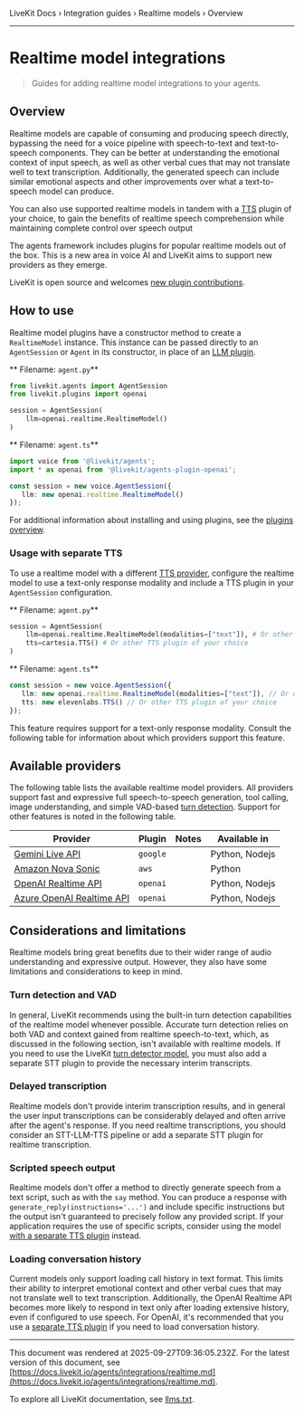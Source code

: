 LiveKit Docs › Integration guides › Realtime models › Overview

---

# Realtime model integrations

> Guides for adding realtime model integrations to your agents.

## Overview

Realtime models are capable of consuming and producing speech directly, bypassing the need for a voice pipeline with speech-to-text and text-to-speech components. They can be better at understanding the emotional context of input speech, as well as other verbal cues that may not translate well to text transcription. Additionally, the generated speech can include similar emotional aspects and other improvements over what a text-to-speech model can produce.

You can also use supported realtime models in tandem with a [TTS](https://docs.livekit.io/agents/integrations/tts.md) plugin of your choice, to gain the benefits of realtime speech comprehension while maintaining complete control over speech output

The agents framework includes plugins for popular realtime models out of the box. This is a new area in voice AI and LiveKit aims to support new providers as they emerge.

LiveKit is open source and welcomes [new plugin contributions](https://docs.livekit.io/agents/integrations.md#contribute).

## How to use

Realtime model plugins have a constructor method to create a `RealtimeModel` instance. This instance can be passed directly to an `AgentSession` or `Agent` in its constructor, in place of an [LLM plugin](https://docs.livekit.io/agents/integrations/llm.md).

** Filename: `agent.py`**

```python
from livekit.agents import AgentSession
from livekit.plugins import openai

session = AgentSession(
    llm=openai.realtime.RealtimeModel()
)

```

** Filename: `agent.ts`**

```typescript
import voice from '@livekit/agents';
import * as openai from '@livekit/agents-plugin-openai';

const session = new voice.AgentSession({
   llm: new openai.realtime.RealtimeModel()
});

```

For additional information about installing and using plugins, see the [plugins overview](https://docs.livekit.io/agents/integrations.md#install).

### Usage with separate TTS

To use a realtime model with a different [TTS provider](https://docs.livekit.io/agents/integrations/tts.md), configure the realtime model to use a text-only response modality and include a TTS plugin in your `AgentSession` configuration.

** Filename: `agent.py`**

```python
session = AgentSession(
    llm=openai.realtime.RealtimeModel(modalities=["text"]), # Or other realtime model plugin
    tts=cartesia.TTS() # Or other TTS plugin of your choice
)

```

** Filename: `agent.ts`**

```typescript
const session = new voice.AgentSession({
   llm: new openai.realtime.RealtimeModel(modalities=["text"]), // Or other realtime model plugin
   tts: new elevenlabs.TTS() // Or other TTS plugin of your choice
});

```

This feature requires support for a text-only response modality. Consult the following table for information about which providers support this feature.

## Available providers

The following table lists the available realtime model providers. All providers support fast and expressive full speech-to-speech generation, tool calling, image understanding, and simple VAD-based [turn detection](https://docs.livekit.io/agents/build/turns.md). Support for other features is noted in the following table.

| Provider | Plugin | Notes | Available in |
| -------- | ------ | ----- | ------------ |
| [Gemini Live API](https://docs.livekit.io/agents/integrations/realtime/gemini.md) | `google` |  | Python, Nodejs |
| [Amazon Nova Sonic](https://docs.livekit.io/agents/integrations/realtime/nova-sonic.md) | `aws` |  | Python |
| [OpenAI Realtime API](https://docs.livekit.io/agents/integrations/realtime/openai.md) | `openai` |  | Python, Nodejs |
| [Azure OpenAI Realtime API](https://docs.livekit.io/agents/integrations/realtime/azure-openai.md) | `openai` |  | Python, Nodejs |

## Considerations and limitations

Realtime models bring great benefits due to their wider range of audio understanding and expressive output. However, they also have some limitations and considerations to keep in mind.

### Turn detection and VAD

In general, LiveKit recommends using the built-in turn detection capabilities of the realtime model whenever possible. Accurate turn detection relies on both VAD and context gained from realtime speech-to-text, which, as discussed in the following section, isn't available with realtime models. If you need to use the LiveKit [turn detector model](https://docs.livekit.io/agents/build/turns/turn-detector.md), you must also add a separate STT plugin to provide the necessary interim transcripts.

### Delayed transcription

Realtime models don't provide interim transcription results, and in general the user input transcriptions can be considerably delayed and often arrive after the agent's response. If you need realtime transcriptions, you should consider an STT-LLM-TTS pipeline or add a separate STT plugin for realtime transcription.

### Scripted speech output

Realtime models don't offer a method to directly generate speech from a text script, such as with the `say` method. You can produce a response with `generate_reply(instructions='...')` and include specific instructions but the output isn't guaranteed to precisely follow any provided script. If your application requires the use of specific scripts, consider using the model [with a separate TTS plugin](#separate-tts) instead.

### Loading conversation history

Current models only support loading call history in text format. This limits their ability to interpret emotional context and other verbal cues that may not translate well to text transcription. Additionally, the OpenAI Realtime API becomes more likely to respond in text only after loading extensive history, even if configured to use speech. For OpenAI, it's recommended that you use a [separate TTS plugin](#separate-tts) if you need to load conversation history.

---

This document was rendered at 2025-09-27T09:36:05.232Z.
For the latest version of this document, see [https://docs.livekit.io/agents/integrations/realtime.md](https://docs.livekit.io/agents/integrations/realtime.md).

To explore all LiveKit documentation, see [llms.txt](https://docs.livekit.io/llms.txt).